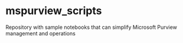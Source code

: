 # mspurview_scripts
Repository with sample notebooks that can simplify Microsoft Purview management and operations
